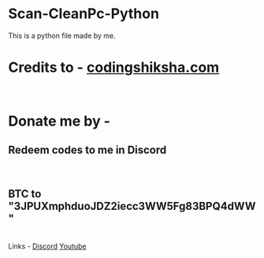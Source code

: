 # Scan-CleanPc-Python
This is a python file made by me.
<br>
<h1>Credits to - <a href="https://codingshiksha.com/python/python-3-tkinter-script-to-scan-system-and-cleanup-disk-and-drives-and-delete-trash-files-gui-desktop-app-full-project-for-beginners/" target="_blank">codingshiksha.com</a></h1>
<br>
<h1>Donate me by -</h1>
<h2>Redeem codes to me in Discord</h2>
<br>
<h2>BTC to "3JPUXmphduoJDZ2iecc3WW5Fg83BPQ4dWW"</h2>
<br>
Links - 
<a href="https://discord.gg/P5TNB9jzKr" target="_blank">Discord</a>
<a href="https://www.youtube.com/channel/UCq_0PiQz6KBb6bsN6xG_LOA" target="_blank">Youtube</a>
